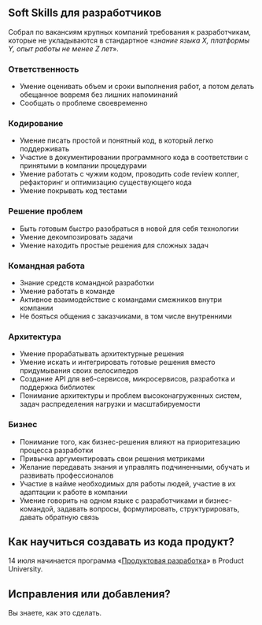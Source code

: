 ## Soft Skills для разработчиков

Собрал по вакансиям крупных компаний требования к разработчикам, которые не укладываются в стандартное «*знание языка X, платформы Y, опыт работы не менее Z лет*».

### Ответственность

- Умение оценивать объем и сроки выполнения работ, а потом делать обещанное вовремя без лишних напоминаний
- Сообщать о проблеме своевременно

### Кодирование

- Умение писать простой и понятный код, в который легко поддерживать
- Участие в документировании программного кода в соответствии с принятыми в компании процедурами
- Умение работать с чужим кодом, проводить code review коллег, рефакторинг и оптимизацию существующего кода
- Умение покрывать код тестами

### Решение проблем

- Быть готовым быстро разобраться в новой для себя технологии
- Умение декомпозировать задачи
- Умение находить простые решения для сложных задач

### Командная работа

- Знание средств командной разработки
- Умение работать в команде
- Активное взаимодействие с командами смежников внутри компании
- Не бояться общения с заказчиками, в том числе внутренними

### Архитектура

- Умение прорабатывать архитектурные решения
- Умение искать и интегрировать готовые решения вместо придумывания своих велосипедов
- Создание API для веб-сервисов, микросервисов, разработка и поддержка библиотек
- Понимание архитектуры и проблем высоконагруженных систем, задач распределения нагрузки и масштабируемости

### Бизнес

- Понимание того, как бизнес-решения влияют на приоритезацию процесса разработки
- Привычка аргументировать свои решения метриками
- Желание передавать знания и управлять подчиненными, обучать и развивать профессионалов
- Участие в найме необходимых для работы людей, участие в их адаптации к работе в компании
- Умение говорить на одном языке с разработчиками и бизнес-командой, задавать вопросы, формулировать, структурировать, давать обратную связь

## Как научиться создавать из кода продукт?

14 июля начинается программа «[Продуктовая разработка](https://productuniversity.github.io/)» в Product University.

## Исправления или добавления?

Вы знаете, как это сделать.

